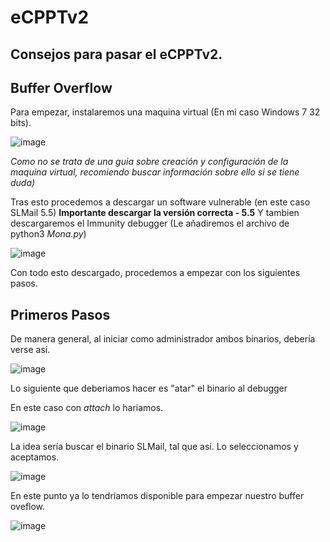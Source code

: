 # eCPPTv2

## Consejos para pasar el eCPPTv2.

## Buffer Overflow

Para empezar, instalaremos una maquina virtual (En mi caso Windows 7 32 bits).

![image](https://user-images.githubusercontent.com/87484792/194420200-1081e714-cfa4-4b4a-8573-e12ed0428e07.png)

*Como no se trata de una guia sobre creación y configuración de la maquina virtual, recomiendo buscar información sobre ello si se tiene duda)*

Tras esto procedemos a descargar un software vulnerable (en este caso SLMail 5.5) **Importante descargar la versión correcta - 5.5** 
Y tambien descargaremos el Immunity debugger (Le añadiremos el archivo de python3 *Mona.py*)


![image](https://user-images.githubusercontent.com/87484792/194422554-d389c5c5-0004-4e12-80e0-e04f5bae1109.png)

Con todo esto descargado, procedemos a empezar con los siguientes pasos.

## Primeros Pasos

De manera general, al iniciar como administrador ambos binarios, debería verse así.

![image](https://user-images.githubusercontent.com/87484792/194424124-31a41ab8-06f5-467c-bad2-da0fc8f99627.png)

Lo siguiente que deberiamos hacer es "atar" el binario al debugger

En este caso con *attach* lo hariamos.

![image](https://user-images.githubusercontent.com/87484792/194720198-1388eba4-b29c-4eae-81cc-016444096a88.png)

La idea sería buscar el binario SLMail, tal que así. Lo seleccionamos y aceptamos.

![image](https://user-images.githubusercontent.com/87484792/194720481-d9b95ac9-a61d-45e7-8c8e-7ae711ed2728.png)

En este punto ya lo tendriamos disponible para empezar nuestro buffer oveflow.

![image](https://user-images.githubusercontent.com/87484792/194720522-4eb91133-eaba-46b7-a6d2-c4b1c7cbebc2.png)
